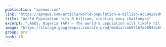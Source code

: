 ```yaml
---
publication: "apnews.com"
link: "https://apnews.com/article/world-population-8-billion-acc94296d8aeb06e64daff9e597e0214"
title: "World Population hits 8 billion, creating many challenges"
excerpt: "LAGOS, Nigeria (AP) — The world's population will likely hit an estimated 8 billion people  on Tuesday, according to a United Nations projection, with much of the growth coming from developing nations"
image: "https://storage.googleapis.com/afs-prod/media/ceb97167d0694dc686d6a78968a09d92/3000.jpeg"
group: pro
rank: 18
---
```

